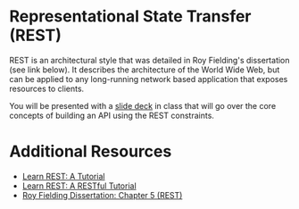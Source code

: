 # Representational State Transfer (REST)

REST is an architectural style that was detailed in Roy Fielding's dissertation (see link below). It describes the architecture of the World Wide Web, but can be applied to any long-running network based application that exposes resources to clients.

You will be presented with a [slide deck](https://docs.google.com/presentation/d/1Cs09OxTtce6Q4AJA1iwmcsJXNbxfyvW2B3TaegG67GQ/edit?usp=sharing) in class that will go over the core concepts of building an API using the REST constraints.

# Additional Resources

* [Learn REST: A Tutorial](http://rest.elkstein.org/)
* [Learn REST: A RESTful Tutorial](http://www.restapitutorial.com/)
* [Roy Fielding Dissertation: Chapter 5 (REST)](https://www.ics.uci.edu/~fielding/pubs/dissertation/rest_arch_style.htm)
